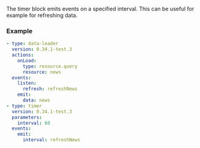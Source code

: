 The timer block emits events on a specified interval. This can be useful for example for refreshing
data.

### Example

```yaml
- type: data-loader
  version: 0.34.1-test.3
  actions:
    onLoad:
      type: resource.query
      resource: news
  events:
    listen:
      refresh: refreshNews
    emit:
      data: news
- type: timer
  version: 0.34.1-test.3
  parameters:
    interval: 60
  events:
    emit:
      interval: refreshNews
```
